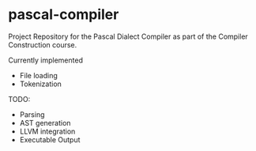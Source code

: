 # pascal-compiler

Project Repository for the Pascal Dialect Compiler as part of the Compiler Construction course.

Currently implemented
 * File loading
 * Tokenization

TODO:
 * Parsing
 * AST generation
 * LLVM integration
 * Executable Output
 
 
